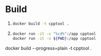 # Build
1.  ```bash
    docker build -t cpptool .
2.  ```bash
    docker run -it -v "%cd%":/app cpptool
    docker run -it -v ${PWD}:/app cpptool
    ```
    
docker build --progress=plain -t cpptool .

